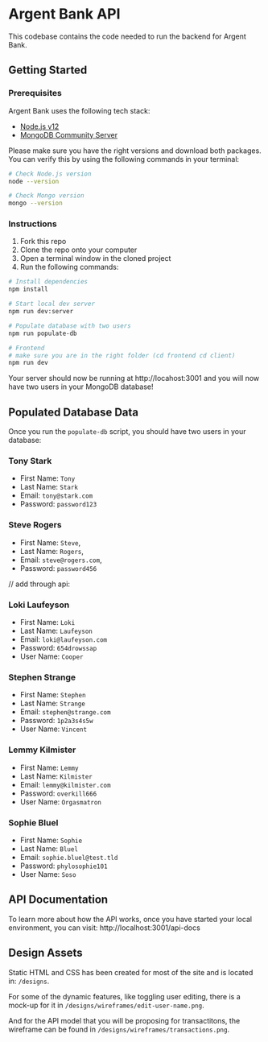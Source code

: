 # Argent Bank API

This codebase contains the code needed to run the backend for Argent Bank.

## Getting Started

### Prerequisites

Argent Bank uses the following tech stack:

- [Node.js v12](https://nodejs.org/en/)
- [MongoDB Community Server](https://www.mongodb.com/try/download/community)

Please make sure you have the right versions and download both packages. You can verify this by using the following commands in your terminal:

```bash
# Check Node.js version
node --version

# Check Mongo version
mongo --version
```

### Instructions

1. Fork this repo
1. Clone the repo onto your computer
1. Open a terminal window in the cloned project
1. Run the following commands:

```bash
# Install dependencies
npm install

# Start local dev server
npm run dev:server

# Populate database with two users
npm run populate-db

# Frontend
# make sure you are in the right folder (cd frontend cd client)
npm run dev
```

Your server should now be running at http://locahost:3001 and you will now have two users in your MongoDB database!

## Populated Database Data

Once you run the `populate-db` script, you should have two users in your database:

### Tony Stark

- First Name: `Tony`
- Last Name: `Stark`
- Email: `tony@stark.com`
- Password: `password123`

### Steve Rogers

- First Name: `Steve`,
- Last Name: `Rogers`,
- Email: `steve@rogers.com`,
- Password: `password456`

// add through api:
###  Loki Laufeyson

- First Name: `Loki`
- Last Name: `Laufeyson`
- Email: `loki@laufeyson.com`
- Password: `654drowssap`
- User Name: `Cooper`

###  Stephen  Strange

- First Name: `Stephen`
- Last Name: `Strange`
- Email: `stephen@strange.com`
- Password: `1p2a3s4s5w`
- User Name: `Vincent`

### Lemmy Kilmister

- First Name: `Lemmy`
- Last Name: `Kilmister`
- Email: `lemmy@kilmister.com`
- Password: `overkill666`
- User Name: `Orgasmatron`

### Sophie Bluel

- First Name: `Sophie`
- Last Name: `Bluel`
- Email: `sophie.bluel@test.tld`
- Password: `phylosophie101`
- User Name: `Soso`

## API Documentation

To learn more about how the API works, once you have started your local environment, you can visit: http://localhost:3001/api-docs

## Design Assets

Static HTML and CSS has been created for most of the site and is located in: `/designs`.

For some of the dynamic features, like toggling user editing, there is a mock-up for it in `/designs/wireframes/edit-user-name.png`.

And for the API model that you will be proposing for transactitons, the wireframe can be found in `/designs/wireframes/transactions.png`.